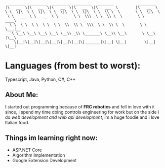 ```
 ________  ________  ________  ________  ________           ________      
|\   __  \|\   __  \|\   __  \|\   __  \|\   ___  \        |\   __  \     
\ \  \|\  \ \  \|\  \ \  \|\  \ \  \|\  \ \  \\ \  \       \ \  \|\  \    
 \ \   __  \ \   __  \ \   _  _\ \  \\\  \ \  \\ \  \       \ \   ____\   
  \ \  \ \  \ \  \ \  \ \  \\  \\ \  \\\  \ \  \\ \  \       \ \  \___|__ 
   \ \__\ \__\ \__\ \__\ \__\\ _\\ \_______\ \__\\ \__\       \ \__\ |\__\
    \|__|\|__|\|__|\|__|\|__|\|__|\|_______|\|__| \|__|        \|__| \|__|                                                                     
```
# Languages (from best to worst):
Typescript, Java, Python, C#, C++

## About Me:
I started out programming because of **FRC robotics** and fell in love with it since, i spend my time doing controls engineering for work but on the side i do _web development and web api development_, im a huge foodie and i love Italian food.                                                        
                                                        
## Things im learning right now:
* ASP.NET Core
* Algorithm Implementation
* Google Extension Development
